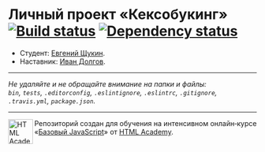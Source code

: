 # Личный проект «Кексобукинг» [![Build status][travis-image]][travis-url] [![Dependency status][dependency-image]][dependency-url]

* Студент: [Евгений Щукин](https://up.htmlacademy.ru/javascript/8/user/273519).
* Наставник: [Иван Долгов](https://vk.com/id10256702).

---

_Не удаляйте и не обращайте внимание на папки и файлы:_<br>
_`bin`, `tests`, `.editorconfig`, `.eslintignore`, `.eslintrc`, `.gitignore`, `.travis.yml`, `package.json`._

---

<a href="https://htmlacademy.ru/intensive/javascript"><img align="left" width="50" height="50" title="HTML Academy" src="https://up.htmlacademy.ru/static/img/intensive/javascript/logo-for-github.svg"></a>

Репозиторий создан для обучения на интенсивном онлайн‑курсе «[Базовый JavaScript](https://htmlacademy.ru/intensive/javascript)» от [HTML Academy](https://htmlacademy.ru).

[travis-image]: https://travis-ci.org/htmlacademy-javascript/273519-keksobooking.svg?branch=master
[travis-url]: https://travis-ci.org/htmlacademy-javascript/273519-keksobooking
[dependency-image]: https://david-dm.org/htmlacademy-javascript/273519-keksobooking.svg?style=flat-square
[dependency-url]: https://david-dm.org/htmlacademy-javascript/273519-keksobooking
